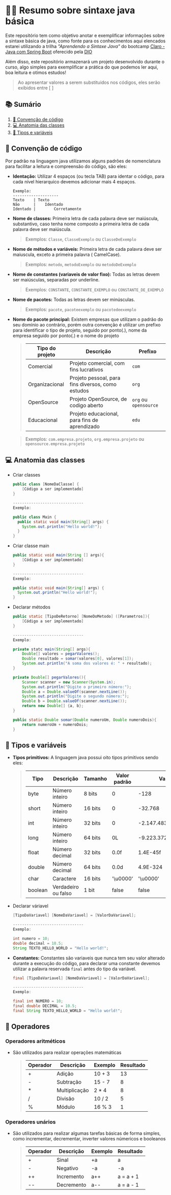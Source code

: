 # ✍🏽 Resumo sobre sintaxe java básica

Este repositório tem como objetivo anotar e exemplificar informações sobre a sintaxe básica de java, como fonte para os
conhecimentos aqui elencados estarei utilizando a trilha _"Aprendendo a Sintaxe Java"_ do
bootcamp [Claro - Java com Spring Boot](https://web.dio.me/track/coding-the-future-claro-java-spring-boot) oferecido
pela [DIO](web.dio.m)

Além disso, este repositório armazenará um projeto desenvolvido durante o curso, algo simples para exemplificar a
prática do que podemos ler aqui, boa leitura e otimos estudos!
> Ao apresentar valores a serem substituidos nos códigos, eles serão exibidos entre [ ]

## 📚 Sumário

1. [📝 Convenção de código](#-convenção-de-código)
2. [💻 Anatomia das classes](#-anatomia-das-classes)
3. [🔢 Tipos e variáveis](#-tipos-e-variáveis)

## 📝 Convenção de código

Por padrão na linguagem java utilizamos alguns padrões de nomenclatura para facilitar a leitura e compreensão do código,
são eles:

- **Identação:** Utilizar 4 espaços (ou tecla TAB) para identar o código, para cada nível hierarquico devemos adicionar
  mais 4 espaços.
  ~~~
  Exemplo:
  --------------------
  Texto    | Texto
  Não      |    Identado
  Identado |        Corretamente
  ~~~
- **Nome de classes:** Primeira letra de cada palavra deve ser maiúscula, substantivo, caso tenha nome composto a primeira letra de cada palavra deve ser maiúscula.
  > Exemplos: `Classe`, `ClasseExemplo` ou `ClasseDeExemplo`
- **Nome de métodos e variáveis:** Primeira letra de cada palavra deve ser maiuscula, exceto a primeira palavra (
  CamelCase).
  > Exemplos: `metodo`, `metodoExemplo` ou `metodoDeExemplo`
- **Nome de constantes (variaveis de valor fixo):** Todas as letras devem ser maiúsculas, separadas por underline.
  > Exemplos: `CONSTANTE`, `CONSTANTE_EXEMPLO` ou `CONSTANTE_DE_EXEMPLO`
- **Nome de pacotes:** Todas as letras devem ser minúsculas.
  > Exemplos: `pacote`, `pacoteexemplo` ou `pacotedeexemplo`
- **Nome do pacote principal:** Existem empresas que utilizam o padrão do seu domínio ao contrário, porém outra
  convenção é utilizar um prefixo para identificar o tipo de projeto, seguido por ponto(.), nome da empresa seguido por
  ponto(.) e o nome do projeto
  > | Tipo do projeto | Descrição                                         | Prefixo                |
    > |-----------------|---------------------------------------------------|------------------------|
  > | Comercial       | Projeto comercial, com fins lucrativos            | `com`                  |
  > | Organizacional  | Projeto pessoal, para fins diversos, como estudos | `org`                  |
  > | OpenSource      | Projeto OpenSource, de codigo aberto              | `org`  ou `opensource` |
  > | Educacional     | Projeto educacional, para fins de aprendizado     | `edu`                  |

  > Exemplos: `com.empresa.projeto`, `org.empresa.projeto` ou `opensource.empresa.projeto`

## 💻 Anatomia das classes

- Criar classes
    ~~~java
    public class [NomeDaClasse] {   
        [Código a ser implementado]
    }
  
  -------------------------------
  Exemplo:
  
  public class Main {
      public static void main(String[] args) {
        System.out.println("Hello world!");
      }
  }  
    ~~~
- Criar classe main
    ~~~java
    public static void main(String [] args){
        [Código a ser implementado]
    }
  
  -------------------------------
  Exemplo:
  
    public static void main(String[] args) {
      System.out.println("Hello world!");
    }
    ~~~
- Declarar métodos
    ~~~java
   public static [TipoDeRetorno] [NomeDoMetodo] ([Parametros]){
        [Código a ser implementado]
    }
  
  -------------------------------
  Exemplo:
  
    private statc main(String[] args){
        Double[] valores = pegarValores();
        Double resultado = somar(valores[0], valores[1]);
        System.out.println("A soma dos valores é: " + resultado);
    }
  
    private Double[] pegarValores(){
        Scanner scanner = new Scanner(System.in);
        System.out.println("Digite o primeiro número:");
        Double a = Double.valueOf(scanner.nextLine());
        System.out.println("Digite o segundo número:");
        Double b = Double.valueOf(scanner.nextLine());
        return new Double[] {a, b};
    }
  
    public static Double somar(Double numeroUm, Double numeroDois){
        return numeroUm + numeroDois;
    }
    ~~~

## 🔢 Tipos e variáveis

- **Tipos primitivos:** A linguagem java possui oito tipos primitivos sendo eles:
  > | Tipo    | Descrição           | Tamanho | Valor padrão | Valor mínimo               | Valor máximo              |
    > |---------|---------------------|---------|--------------|----------------------------|---------------------------|
  > | byte    | Número inteiro      | 8 bits  | 0            | -128                       | 127                       |
  > | short   | Número inteiro      | 16 bits | 0            | -32.768                    | 32.767                    |
  > | int     | Número inteiro      | 32 bits | 0            | -2.147.483.648             | 2.147.483.647             |
  > | long    | Número inteiro      | 64 bits | 0L           | -9.223.372.036.854.775.808 | 9.223.372.036.854.775.807 |
  > | float   | Número decimal      | 32 bits | 0.0f         | 1.4E-45f                   | 3.4028235E38f             |
  > | double  | Número decimal      | 64 bits | 0.0d         | 4.9E-324                   | 1.7976931348623157E308    |
  > | char    | Caractere           | 16 bits | '\u0000'     | '\u0000'                   | '\uffff'                  |
  > | boolean | Verdadeiro ou falso | 1 bit   | false        | false                      | true                      |
- Declarar váriavel
    ~~~java
    [TipoDaVariavel] [NomeDaVariavel] = [ValorDaVariavel];
  
  -------------------------------
  Exemplo:
  
  int numero = 10;
  double decimal = 10.5;
  String TEXTO_HELLO_WORLD = "Hello world!";
  ~~~
- **Constantes:** Constantes são variaveis que nunca tem seu valor alterado durante a execução do código, para declarar uma constante devemos utilizar a palavra reservada `final` antes do tipo da variável.
  ~~~java
  final [TipoDaVariavel] [NomeDaVariavel] = [ValorDaVariavel];
  
  -------------------------------
  Exemplo:
  
  final int NUMERO = 10;
  final double DECIMAL = 10.5;
  final String TEXTO_HELLO_WORLD = "Hello world!";
  ~~~

##  🧮️ Operadores
### **Operadores aritméticos** 
 - São utilizados para realizar operações matemáticas
    > | Operador | Descrição     | Exemplo | Resultado |
    > |----------|---------------|---------|-|
    > | +        | Adição        | 10 + 3  | 13 | 
    > | -        | Subtração     | 15 - 7  | 8  |
    > | *        | Multiplicação | 2 * 4   | 8  |
    > | /        | Divisão       | 10 / 2  | 5  |
    > | %        | Módulo        | 16 % 3  | 1  | 

### Operadores unários
- São utilizados para realizar algumas tarefas básicas de forma simples, como incrementar, decrementar, inverter valores númericos e booleanos
  > | Operador | Descrição     | Exemplo | Resultado |
  > |----------|---------------|---------|-|
  > | +        | Sinal         | +a      | a        |
  > | -        | Negativo      | -a      | -a       |
  > | ++       | Incremento    | a++     | a = a + 1 | 
  > | --       | Decremento    | a--     | a = a - 1 |